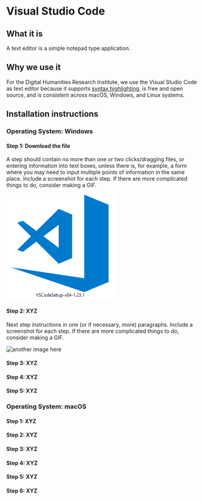 # Visual Studio Code

## What it is

A text editor is a simple notepad type application.

## Why we use it

For the Digital Humanities Research Institute, we use the Visual Studio Code as text editor because it supports [syntax highlighting](https://en.wikipedia.org/wiki/Syntax_highlighting), is free and open source, and is consistent across macOS, Windows, and Linux systems.

## Installation instructions

### Operating System: Windows

#### Step 1: Download the file

A step should contain no more than one or two clicks/dragging files, or entering information into text boxes, unless there is, for example, a form where you may need to input multiple points of information in the same place. Include a screenshot for each step. If there are more complicated things to do, consider making a GIF.

![installer shortcut - shaded blue box with ribbon logo. It has something like `VSCodeSetup-` at the front of its filename](../images/windows/vscode/vscode00.png)

#### Step 2: XYZ

Next step instructions in one (or if necessary, more) paragraphs. Include a screenshot for each step. If there are more complicated things to do, consider making a GIF.

![another image here](../images/filename.png)

#### Step 3: XYZ

#### Step 4: XYZ

#### Step 5: XYZ

### Operating System: macOS

#### Step 1: XYZ

#### Step 2: XYZ

#### Step 3: XYZ

#### Step 4: XYZ

#### Step 5: XYZ

#### Step 6: XYZ
